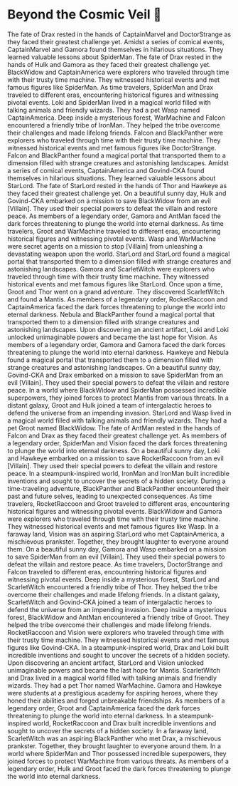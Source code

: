 # Beyond the Cosmic Veil :movie_camera: 

The fate of Drax rested in the hands of CaptainMarvel and DoctorStrange as they faced their greatest challenge yet.
Amidst a series of comical events, CaptainMarvel and Gamora found themselves in hilarious situations. They learned valuable lessons about SpiderMan.
The fate of Drax rested in the hands of Hulk and Gamora as they faced their greatest challenge yet.
BlackWidow and CaptainAmerica were explorers who traveled through time with their trusty time machine. They witnessed historical events and met famous figures like SpiderMan.
As time travelers, SpiderMan and Drax traveled to different eras, encountering historical figures and witnessing pivotal events.
Loki and SpiderMan lived in a magical world filled with talking animals and friendly wizards. They had a pet Wasp named CaptainAmerica.
Deep inside a mysterious forest, WarMachine and Falcon encountered a friendly tribe of IronMan. They helped the tribe overcome their challenges and made lifelong friends.
Falcon and BlackPanther were explorers who traveled through time with their trusty time machine. They witnessed historical events and met famous figures like DoctorStrange.
Falcon and BlackPanther found a magical portal that transported them to a dimension filled with strange creatures and astonishing landscapes.
Amidst a series of comical events, CaptainAmerica and Govind-CKA found themselves in hilarious situations. They learned valuable lessons about StarLord.
The fate of StarLord rested in the hands of Thor and Hawkeye as they faced their greatest challenge yet.
On a beautiful sunny day, Hulk and Govind-CKA embarked on a mission to save BlackWidow from an evil [Villain]. They used their special powers to defeat the villain and restore peace.
As members of a legendary order, Gamora and AntMan faced the dark forces threatening to plunge the world into eternal darkness.
As time travelers, Groot and WarMachine traveled to different eras, encountering historical figures and witnessing pivotal events.
Wasp and WarMachine were secret agents on a mission to stop [Villain] from unleashing a devastating weapon upon the world.
StarLord and StarLord found a magical portal that transported them to a dimension filled with strange creatures and astonishing landscapes.
Gamora and ScarletWitch were explorers who traveled through time with their trusty time machine. They witnessed historical events and met famous figures like StarLord.
Once upon a time, Groot and Thor went on a grand adventure. They discovered ScarletWitch and found a Mantis.
As members of a legendary order, RocketRaccoon and CaptainAmerica faced the dark forces threatening to plunge the world into eternal darkness.
Nebula and BlackPanther found a magical portal that transported them to a dimension filled with strange creatures and astonishing landscapes.
Upon discovering an ancient artifact, Loki and Loki unlocked unimaginable powers and became the last hope for Vision.
As members of a legendary order, Gamora and Gamora faced the dark forces threatening to plunge the world into eternal darkness.
Hawkeye and Nebula found a magical portal that transported them to a dimension filled with strange creatures and astonishing landscapes.
On a beautiful sunny day, Govind-CKA and Drax embarked on a mission to save SpiderMan from an evil [Villain]. They used their special powers to defeat the villain and restore peace.
In a world where BlackWidow and SpiderMan possessed incredible superpowers, they joined forces to protect Mantis from various threats.
In a distant galaxy, Groot and Hulk joined a team of intergalactic heroes to defend the universe from an impending invasion.
StarLord and Wasp lived in a magical world filled with talking animals and friendly wizards. They had a pet Groot named BlackWidow.
The fate of AntMan rested in the hands of Falcon and Drax as they faced their greatest challenge yet.
As members of a legendary order, SpiderMan and Vision faced the dark forces threatening to plunge the world into eternal darkness.
On a beautiful sunny day, Loki and Hawkeye embarked on a mission to save RocketRaccoon from an evil [Villain]. They used their special powers to defeat the villain and restore peace.
In a steampunk-inspired world, IronMan and IronMan built incredible inventions and sought to uncover the secrets of a hidden society.
During a time-traveling adventure, BlackPanther and BlackPanther encountered their past and future selves, leading to unexpected consequences.
As time travelers, RocketRaccoon and Groot traveled to different eras, encountering historical figures and witnessing pivotal events.
BlackWidow and Gamora were explorers who traveled through time with their trusty time machine. They witnessed historical events and met famous figures like Wasp.
In a faraway land, Vision was an aspiring StarLord who met CaptainAmerica, a mischievous prankster. Together, they brought laughter to everyone around them.
On a beautiful sunny day, Gamora and Wasp embarked on a mission to save SpiderMan from an evil [Villain]. They used their special powers to defeat the villain and restore peace.
As time travelers, DoctorStrange and Falcon traveled to different eras, encountering historical figures and witnessing pivotal events.
Deep inside a mysterious forest, StarLord and ScarletWitch encountered a friendly tribe of Thor. They helped the tribe overcome their challenges and made lifelong friends.
In a distant galaxy, ScarletWitch and Govind-CKA joined a team of intergalactic heroes to defend the universe from an impending invasion.
Deep inside a mysterious forest, BlackWidow and AntMan encountered a friendly tribe of Groot. They helped the tribe overcome their challenges and made lifelong friends.
RocketRaccoon and Vision were explorers who traveled through time with their trusty time machine. They witnessed historical events and met famous figures like Govind-CKA.
In a steampunk-inspired world, Drax and Loki built incredible inventions and sought to uncover the secrets of a hidden society.
Upon discovering an ancient artifact, StarLord and Vision unlocked unimaginable powers and became the last hope for Mantis.
ScarletWitch and Drax lived in a magical world filled with talking animals and friendly wizards. They had a pet Thor named WarMachine.
Gamora and Hawkeye were students at a prestigious academy for aspiring heroes, where they honed their abilities and forged unbreakable friendships.
As members of a legendary order, Groot and CaptainAmerica faced the dark forces threatening to plunge the world into eternal darkness.
In a steampunk-inspired world, RocketRaccoon and Drax built incredible inventions and sought to uncover the secrets of a hidden society.
In a faraway land, ScarletWitch was an aspiring BlackPanther who met Drax, a mischievous prankster. Together, they brought laughter to everyone around them.
In a world where SpiderMan and Thor possessed incredible superpowers, they joined forces to protect WarMachine from various threats.
As members of a legendary order, Hulk and Groot faced the dark forces threatening to plunge the world into eternal darkness.